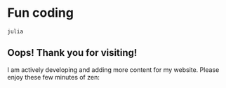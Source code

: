 # Fun coding

```{toctree}
julia
```

## Oops! Thank you for visiting!

I am actively developing and adding more content for my website. Please enjoy these few minutes of zen:
```{youtube} p_di4Zn4wz4
```
